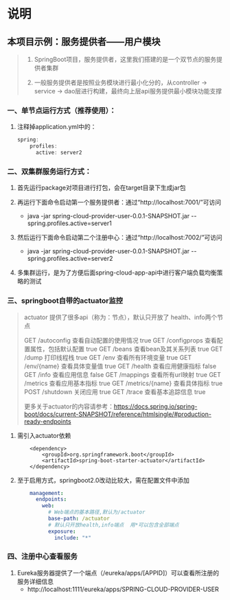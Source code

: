 # 说明

## 本项目示例：服务提供者——用户模块
> 1. SpringBoot项目，服务提供者，这里我们搭建的是一个双节点的服务提供者集群
>
> 2. 一般服务提供者是按照业务模块进行最小化分的，从controller -> service -> dao层进行构建，最终向上层api服务提供最小模块功能支撑

### 一、单节点运行方式（推荐使用）：
1. 注释掉application.yml中的：
      ```javascript
      spring:
          profiles:
            active: server2
      ```
      
### 二、双集群服务运行方式：
1. 首先运行package对项目进行打包，会在target目录下生成jar包
  
2. 再运行下面命令启动第一个服务提供者：通过“http://localhost:7001/”可访问
   - java -jar spring-cloud-provider-user-0.0.1-SNAPSHOT.jar --spring.profiles.active=server1
 
3. 然后运行下面命令启动第二个注册中心：通过“http://localhost:7002/”可访问
   - java -jar spring-cloud-provider-user-0.0.1-SNAPSHOT.jar --spring.profiles.active=server2
  
4. 多集群运行，是为了方便后面spring-cloud-app-api中进行客户端负载均衡策略的测试

### 三、springboot自带的actuator监控
  > actuator 提供了很多api（称为：节点），默认只开放了 health、info两个节点
  >
  > GET /autoconfig 查看自动配置的使用情况 true 
  > GET /configprops 查看配置属性，包括默认配置 true 
  > GET /beans 查看bean及其关系列表 true 
  > GET /dump 打印线程栈 true 
  > GET /env 查看所有环境变量 true 
  > GET /env/{name} 查看具体变量值 true 
  > GET /health 查看应用健康指标 false 
  > GET /info 查看应用信息 false 
  > GET /mappings 查看所有url映射 true 
  > GET /metrics 查看应用基本指标 true 
  > GET /metrics/{name} 查看具体指标 true 
  > POST /shutdown 关闭应用 true 
  > GET /trace 查看基本追踪信息 true 
  >
  > 更多关于actuator的内容请参考：https://docs.spring.io/spring-boot/docs/current-SNAPSHOT/reference/htmlsingle/#production-ready-endpoints
1. 需引入actuator依赖
    ```
        <dependency>
            <groupId>org.springframework.boot</groupId>
            <artifactId>spring-boot-starter-actuator</artifactId>
        </dependency>
    ```
2. 至于启用方式，springboot2.0改动比较大，需在配置文件中添加
    ```yaml
        management:
          endpoints:
            web:
              # Web端点的基本路径,默认为/actuator
              base-path: /actuator
              # 默认只开放health,info端点  用*可以包含全部端点
              exposure:
                include: "*"
    ```
  
### 四、注册中心查看服务
1. Eureka服务器提供了一个端点（/eureka/apps/[APPID]）可以查看所注册的服务详细信息
    - http://localhost:1111/eureka/apps/SPRING-CLOUD-PROVIDER-USER
